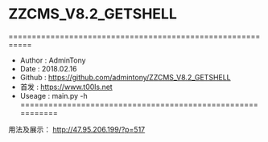 # ZZCMS_V8.2_GETSHELL

===========================================================
* Author : AdminTony
* Date : 2018.02.16
* Github : https://github.com/admintony/ZZCMS_V8.2_GETSHELL
* 首发 : https://www.t00ls.net
* Useage : main.py -h
===========================================================

用法及展示：
http://47.95.206.199/?p=517
